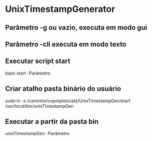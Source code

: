 # UnixTimestampGenerator

## Parâmetro -g ou vazio, executa em modo gui
## Parâmetro -cli executa em modo texto

## Executar script start
bash start -Parâmetro

## Criar atalho pasta binário do usuário
sudo ln -s /caminho/copmpleto/até/UnixTimestampGen/start /usr/local/bin/unixTimestampGen
## Executar a partir da pasta bin
unixTimestampGen -Parâmetro
